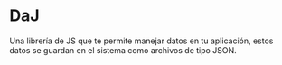 # DaJ
Una librería de JS que te permite manejar datos en tu aplicación, estos datos se guardan en el sistema como archivos de tipo JSON.

